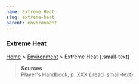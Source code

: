 ```yaml
---
name: Extreme Heat
slug: extreme-heat
parent: environment
---
```

### Extreme Heat
[Home](dm-operations-center) > [Environment](environment) > Extreme Heat {.small-text}



> **Sources** <br/>
> Player's Handbook, p. XXX
{.read .small-text}
